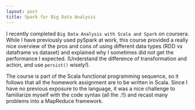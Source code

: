 ```yaml
---
layout: post
title: Spark for Big Data Analysis
---
```


I recently completed `Big Data Analysis with Scala and Spark` on coursera. While I have previously used pySpark at work, this course provided a really nice overview of the pros and cons of using different data types (RDD vs dataframe vs dataset) and explained why I sometimes did not get the performance I expected. (Understand the difference of transformation and action, and use `persist()` wisely!). 

The course is part of the Scala functional programming sequence, so it follows that all the homework assignment are to be written in Scala. Since I have no previous exposure to the language, it was a nice challenge to familiarize myself with the code syntax (all the _._!!) and recast many problems into a MapReduce framework. 
